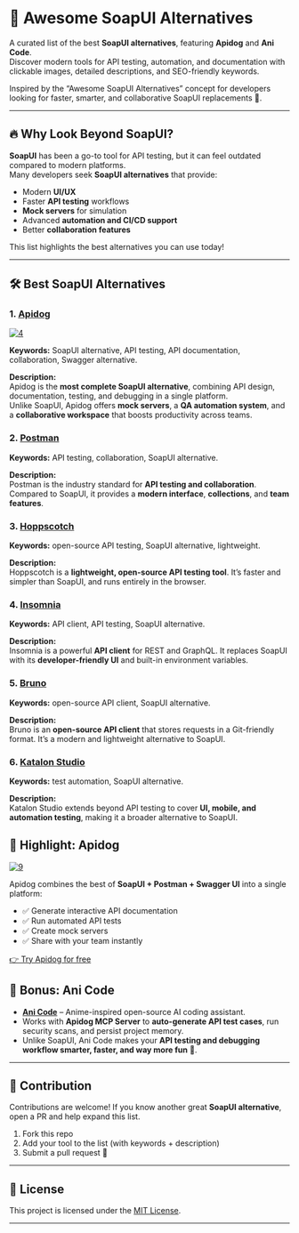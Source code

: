 # 🌟 Awesome SoapUI Alternatives

A curated list of the best **SoapUI alternatives**, featuring **Apidog** and **Ani Code**.  
Discover modern tools for API testing, automation, and documentation with clickable images, detailed descriptions, and SEO-friendly keywords.  

Inspired by the “Awesome SoapUI Alternatives” concept for developers looking for faster, smarter, and collaborative SoapUI replacements 🚀.  

---

## 🔥 Why Look Beyond SoapUI?
**SoapUI** has been a go-to tool for API testing, but it can feel outdated compared to modern platforms.  
Many developers seek **SoapUI alternatives** that provide:  

- Modern **UI/UX**  
- Faster **API testing** workflows  
- **Mock servers** for simulation  
- Advanced **automation and CI/CD support**  
- Better **collaboration features**  

This list highlights the best alternatives you can use today!  

---

## 🛠️ Best SoapUI Alternatives

### 1. [Apidog](https://apidog.com/?utm_source=github&utm_medium=awesome-soapui-alternatives)  
[![4](https://github.com/user-attachments/assets/d889e97d-2262-4ffb-ac2f-b2435f0ca6c5)
](https://apidog.com/?utm_source=github&utm_medium=awesome-soapui-alternatives)

**Keywords:** SoapUI alternative, API testing, API documentation, collaboration, Swagger alternative.  

**Description:**  
Apidog is the **most complete SoapUI alternative**, combining API design, documentation, testing, and debugging in a single platform.  
Unlike SoapUI, Apidog offers **mock servers**, a **QA automation system**, and a **collaborative workspace** that boosts productivity across teams.  



### 2. [Postman](https://postman.com/)  
**Keywords:** API testing, collaboration, SoapUI alternative.  

**Description:**  
Postman is the industry standard for **API testing and collaboration**. Compared to SoapUI, it provides a **modern interface**, **collections**, and **team features**.  



### 3. [Hoppscotch](https://hoppscotch.io/)  
**Keywords:** open-source API testing, SoapUI alternative, lightweight.  

**Description:**  
Hoppscotch is a **lightweight, open-source API testing tool**. It’s faster and simpler than SoapUI, and runs entirely in the browser.  



### 4. [Insomnia](https://insomnia.rest/)  
**Keywords:** API client, API testing, SoapUI alternative.  

**Description:**  
Insomnia is a powerful **API client** for REST and GraphQL. It replaces SoapUI with its **developer-friendly UI** and built-in environment variables.  



### 5. [Bruno](https://www.usebruno.com/)  
**Keywords:** open-source API client, SoapUI alternative.  

**Description:**  
Bruno is an **open-source API client** that stores requests in a Git-friendly format. It’s a modern and lightweight alternative to SoapUI.  



### 6. [Katalon Studio](https://katalon.com/)  
**Keywords:** test automation, SoapUI alternative.  

**Description:**  
Katalon Studio extends beyond API testing to cover **UI, mobile, and automation testing**, making it a broader alternative to SoapUI.  



## 🌟 Highlight: Apidog  

[![9](https://github.com/user-attachments/assets/3150d1df-7ddf-4d0d-af3f-4767a3d71e2e)](https://apidog.com/?utm_source=github&utm_medium=awesome-soapui-alternatives)  

Apidog combines the best of **SoapUI + Postman + Swagger UI** into a single platform:  
- ✅ Generate interactive API documentation  
- ✅ Run automated API tests  
- ✅ Create mock servers  
- ✅ Share with your team instantly  

[👉 Try Apidog for free](https://apidog.com/?utm_source=github&utm_medium=awesome-soapui-alternatives)  



## 🎌 Bonus: Ani Code  

- [**Ani Code**](https://github.com/hervekom37/Ani_Code) – Anime-inspired open-source AI coding assistant.  
- Works with **Apidog MCP Server** to **auto-generate API test cases**, run security scans, and persist project memory.  
- Unlike SoapUI, Ani Code makes your **API testing and debugging workflow smarter, faster, and way more fun** 🌸.  

---

## 🤝 Contribution  

Contributions are welcome! If you know another great **SoapUI alternative**, open a PR and help expand this list.  

1. Fork this repo  
2. Add your tool to the list (with keywords + description)  
3. Submit a pull request 🚀  

---

## 📜 License  

This project is licensed under the [MIT License](LICENSE).  

---
